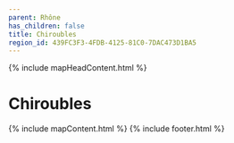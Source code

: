 ```yaml
---
parent: Rhône
has_children: false
title: Chiroubles
region_id: 439FC3F3-4FDB-4125-81C0-7DAC473D1BA5
---
```

{% include mapHeadContent.html %}
# Chiroubles
{% include mapContent.html %}
{% include footer.html %}
